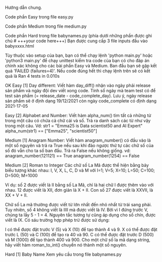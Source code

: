 Hướng dẫn chung.

Code phần Easy trong file easy.py

Code phần Medium trong file medium.py

Code phần Hard trong file babynames.py (phía dưới những phần được ghi chú # +++your code here+++) Bạn được cung cấp 3 file inputs đầu vào babyxxxx.html

Tùy thuộc vào setup của bạn, bạn có thể chạy lệnh 'python main.py' hoặc 'python3 main.py' để chạy unittest kiểm tra code của bạn có cho đáp án chính xác không cho các bài phần Easy và Medium. Ban đầu bạn sẽ gặp kết quả 'FAILED (failures=4)'. Nếu code đúng hết thì chạy lệnh trên sẽ có kết quả là
Ran 4 tests in 0.010s

OK
Easy [1] Day different:
Viết hàm day_diff() nhận vào ngày phải release sản phẩm và ngày đội dev viết xong code. Tính số ngày mà team test có để test sản phẩm (= release_date - code_complete_day). Lưu ý, ngày release sản phẩm sẽ ở định dạng 19/12/2021 còn ngày code_complete có định dạng 2021-17-05

Easy [2] Alphabet and Number:
Viết hàm alpha_num() tìm tất cả những từ trong một câu có chứa cả chữ cái và số. Trả ra danh sách các từ như vậy trong một câu. Vd: str1 = "Emma25 is Data scientist50 and AI Expert" alpha_num(str1) == ["Emma25", "scientist50"]

Medium [1] Anagram Number:
Viết hàm anagram_number() có đầu vào là một số nguyên và trả ra True nếu sau khi đảo ngược thứ tự các chữ số của số đó vẫn cho ta số ban đầu. Trả ra False nếu không giống. vd: anagram_number(121121) == True anagram_number(1254) == False

Medium [2] Roman to Integer
Các chữ số La Mã được thể hiện bằng bảy biểu tượng khác nhau: I, V, X, L, C, D và M với I=1; V=5; X=10; L=50; C=100; D=500; M=1000

Ví dụ: số 2 được viết là II bằng số La Mã, chỉ là hai chữ I được thêm vào với nhau. 12 được viết là XII, đơn giản là X + II. Con số 27 được viết là XXVII, là XX + V + II.

Chữ số La mã thường được viết từ lớn nhất đến nhỏ nhất từ trái sang phải. Tuy nhiên, số 4 không viết là IIII mà được viết là IV. Bởi vì I đứng trước V, chúng ta lấy 5 - 1 = 4. Nguyên tắc tương tự cũng áp dụng cho số chín, được viết là IX. Có sáu trường hợp phép trừ được sử dụng:

I có thể được đặt trước V (5) và X (10) để tạo thành 4 và 9. X có thể được đặt trước L (50) và C (100) để tạo ra 40 và 90. C có thể được đặt trước D (500) và M (1000) để tạo thành 400 và 900. Cho một chữ số la mã dạng string, hãy viết hàm roman_to_int() chuyển nó thành một số nguyên.

Hard [1] Baby Name
Xem yêu cầu trong file babynames.py